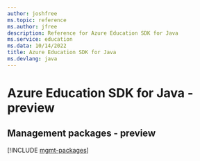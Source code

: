 ```yaml
---
author: joshfree
ms.topic: reference
ms.author: jfree
description: Reference for Azure Education SDK for Java
ms.service: education
ms.data: 10/14/2022
title: Azure Education SDK for Java
ms.devlang: java
---
```

# Azure Education SDK for Java - preview

## Management packages - preview
[!INCLUDE [mgmt-packages](education-mgmt-index.md)]